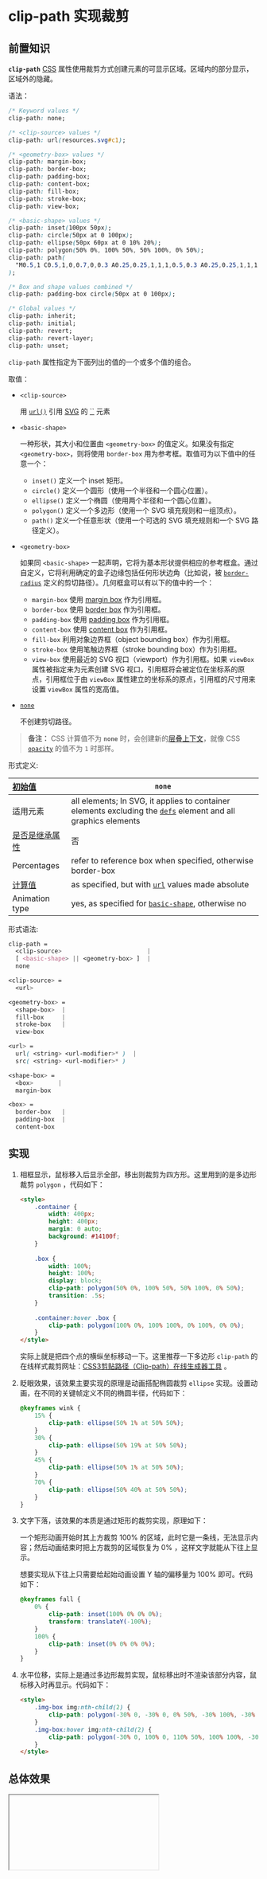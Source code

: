 # clip-path 实现裁剪

## 前置知识

**`clip-path`** [CSS](https://developer.mozilla.org/zh-CN/docs/Web/CSS) 属性使用裁剪方式创建元素的可显示区域。区域内的部分显示，区域外的隐藏。

语法：

```css
/* Keyword values */
clip-path: none;

/* <clip-source> values */
clip-path: url(resources.svg#c1);

/* <geometry-box> values */
clip-path: margin-box;
clip-path: border-box;
clip-path: padding-box;
clip-path: content-box;
clip-path: fill-box;
clip-path: stroke-box;
clip-path: view-box;

/* <basic-shape> values */
clip-path: inset(100px 50px);
clip-path: circle(50px at 0 100px);
clip-path: ellipse(50px 60px at 0 10% 20%);
clip-path: polygon(50% 0%, 100% 50%, 50% 100%, 0% 50%);
clip-path: path(
  "M0.5,1 C0.5,1,0,0.7,0,0.3 A0.25,0.25,1,1,1,0.5,0.3 A0.25,0.25,1,1,1,1,0.3 C1,0.7,0.5,1,0.5,1 Z"
);

/* Box and shape values combined */
clip-path: padding-box circle(50px at 0 100px);

/* Global values */
clip-path: inherit;
clip-path: initial;
clip-path: revert;
clip-path: revert-layer;
clip-path: unset;
```

`clip-path` 属性指定为下面列出的值的一个或多个值的组合。

取值：

- `<clip-source>`

  用 [`url()`](https://developer.mozilla.org/zh-CN/docs/Web/CSS/url) 引用 [SVG](https://developer.mozilla.org/zh-CN/docs/Web/SVG) 的 [``](https://developer.mozilla.org/zh-CN/docs/Web/SVG/Element/clipPath) 元素

- `<basic-shape>`

  一种形状，其大小和位置由 `<geometry-box>` 的值定义。如果没有指定 `<geometry-box>`，则将使用 `border-box` 用为参考框。取值可为以下值中的任意一个：

  - `inset()` 定义一个 inset 矩形。
  - `circle()` 定义一个圆形（使用一个半径和一个圆心位置）。
  - `ellipse()`  定义一个椭圆（使用两个半径和一个圆心位置）。
  - `polygon()`  定义一个多边形（使用一个 SVG 填充规则和一组顶点）。
  - `path()`  定义一个任意形状（使用一个可选的 SVG 填充规则和一个 SVG 路径定义）。

- `<geometry-box>`

  如果同 `<basic-shape>` 一起声明，它将为基本形状提供相应的参考框盒。通过自定义，它将利用确定的盒子边缘包括任何形状边角（比如说，被 [`border-radius`](https://developer.mozilla.org/zh-CN/docs/Web/CSS/border-radius) 定义的剪切路径）。几何框盒可以有以下的值中的一个：

  - `margin-box` 使用 [margin box](https://developer.mozilla.org/zh-CN/docs/Web/CSS/CSS_shapes/From_box_values#margin-box) 作为引用框。
  - `border-box` 使用 [border box](https://developer.mozilla.org/zh-CN/docs/Web/CSS/CSS_shapes/From_box_values#border-box) 作为引用框。
  - `padding-box` 使用 [padding box](https://developer.mozilla.org/zh-CN/docs/Web/CSS/CSS_shapes/From_box_values#padding-box) 作为引用框。
  - `content-box` 使用 [content box](https://developer.mozilla.org/zh-CN/docs/Web/CSS/CSS_shapes/From_box_values#content-box) 作为引用框。
  - `fill-box` 利用对象边界框（object bounding box）作为引用框。
  - `stroke-box` 使用笔触边界框（stroke bounding box）作为引用框。
  - `view-box` 使用最近的 SVG 视口（viewport）作为引用框。如果 `viewBox` 属性被指定来为元素创建 SVG 视口，引用框将会被定位在坐标系的原点，引用框位于由 `viewBox` 属性建立的坐标系的原点，引用框的尺寸用来设置 `viewBox` 属性的宽高值。

- [`none`](https://developer.mozilla.org/zh-CN/docs/Web/CSS/clip-path#none)

  不创建剪切路径。

> **备注：** CSS 计算值不为 **`none`** 时，会创建新的[层叠上下文](https://developer.mozilla.org/zh-CN/docs/Web/CSS/CSS_positioned_layout/Understanding_z-index/Stacking_context)，就像 CSS [`opacity`](https://developer.mozilla.org/zh-CN/docs/Web/CSS/opacity) 的值不为 `1` 时那样。

形式定义:

| [初始值](https://developer.mozilla.org/zh-CN/docs/Web/CSS/initial_value) | `none`                                                       |
| :----------------------------------------------------------- | ------------------------------------------------------------ |
| 适用元素                                                     | all elements; In SVG, it applies to container elements excluding the [`defs`](https://developer.mozilla.org/zh-CN/docs/Web/SVG/Element/defs) element and all graphics elements |
| [是否是继承属性](https://developer.mozilla.org/zh-CN/docs/Web/CSS/Inheritance) | 否                                                           |
| Percentages                                                  | refer to reference box when specified, otherwise border-box  |
| [计算值](https://developer.mozilla.org/zh-CN/docs/Web/CSS/computed_value) | as specified, but with [`url`](https://developer.mozilla.org/zh-CN/docs/Web/CSS/url) values made absolute |
| Animation type                                               | yes, as specified for [`basic-shape`](https://developer.mozilla.org/zh-CN/docs/Web/CSS/basic-shape), otherwise no |

形式语法:

```css
clip-path = 
  <clip-source>                        |
  [ <basic-shape> || <geometry-box> ]  |
  none                                 

<clip-source> = 
  <url>  

<geometry-box> = 
  <shape-box>  |
  fill-box     |
  stroke-box   |
  view-box     

<url> = 
  url( <string> <url-modifier>* )  |
  src( <string> <url-modifier>* )  

<shape-box> = 
  <box>       |
  margin-box  

<box> = 
  border-box   |
  padding-box  |
  content-box  
```

## 实现

1. 相框显示，鼠标移入后显示全部，移出则裁剪为四方形。这里用到的是多边形裁剪 `polygon` ，代码如下：

   ```html
   <style>
       .container {
           width: 400px;
           height: 400px;
           margin: 0 auto;
           background: #14100f;
       }
       
       .box {
           width: 100%;
           height: 100%;
           display: block;
           clip-path: polygon(50% 0%, 100% 50%, 50% 100%, 0% 50%);
           transition: .5s;
       }
       
       .container:hover .box {
           clip-path: polygon(100% 0%, 100% 100%, 0% 100%, 0% 0%);
       }
   </style>
   ```

   实际上就是把四个点的横纵坐标移动一下。这里推荐一下多边形 `clip-path` 的在线样式裁剪网址：[CSS3剪贴路径（Clip-path）在线生成器工具](http://tools.jb51.net/code/css3path) 。

2. 眨眼效果，该效果主要实现的原理是动画搭配椭圆裁剪 `ellipse` 实现。设置动画，在不同的关键帧定义不同的椭圆半径，代码如下：

   ```css
   @keyframes wink {
       15% {
           clip-path: ellipse(50% 1% at 50% 50%);
       }
       30% {
           clip-path: ellipse(50% 19% at 50% 50%);
       }
       45% {
           clip-path: ellipse(50% 1% at 50% 50%);
       }
       70% {
           clip-path: ellipse(50% 40% at 50% 50%);
       }
   }
   ```

3. 文字下落，该效果的本质是通过矩形的裁剪实现，原理如下：

   一个矩形动画开始时其上方裁剪 100% 的区域，此时它是一条线，无法显示内容；然后动画结束时把上方裁剪的区域恢复为 0% ，这样文字就能从下往上显示。

   想要实现从下往上只需要给起始动画设置 Y 轴的偏移量为 100% 即可。代码如下：

   ```css
   @keyframes fall {
       0% {
           clip-path: inset(100% 0% 0% 0%);
           transform: translateY(-100%);
       }
       100% {
           clip-path: inset(0% 0% 0% 0%);
       }
   }
   ```

4. 水平位移，实际上是通过多边形裁剪实现，鼠标移出时不渲染该部分内容，鼠标移入时再显示。代码如下：

   ```html
   <style>
       .img-box img:nth-child(2) {
           clip-path: polygon(-30% 0, -30% 0, 0% 50%, -30% 100%, -30% 100%);
       }
       .img-box:hover img:nth-child(2) {
           clip-path: polygon(-30% 0, 100% 0, 110% 50%, 100% 100%, -30% 100%);
       }
   </style>
   ```

## 总体效果
<Iframe url="https://duyidao.github.io/blogweb/#/detail/css/clipPath" />
